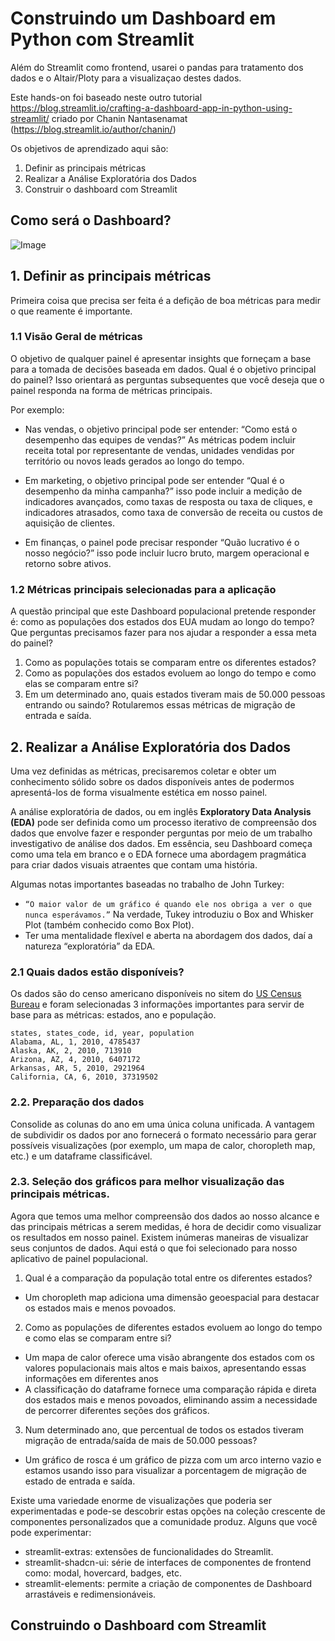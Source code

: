 # Construindo um Dashboard em Python com Streamlit

Além do Streamlit como frontend, usarei o pandas para tratamento dos dados e o Altair/Ploty para a visualizaçao destes dados.

Este hands-on foi baseado neste outro tutorial https://blog.streamlit.io/crafting-a-dashboard-app-in-python-using-streamlit/ criado por Chanin Nantasenamat (https://blog.streamlit.io/author/chanin/)

Os objetivos de aprendizado aqui são: 

1. Definir as principais métricas
2. Realizar a Análise Exploratória dos Dados 
3. Construir o dashboard com Streamlit

## Como será o Dashboard?

![Image](https://blog.streamlit.io/content/images/size/w1000/2024/01/streamlit-dashboard-components.jpg)

## 1. Definir as principais métricas

Primeira coisa que precisa ser feita é a defição de boa métricas para medir o que reamente é importante.

### 1.1 Visão Geral de métricas

O objetivo de qualquer painel é apresentar insights que forneçam a base para a tomada de decisões baseada em dados. Qual é o objetivo principal do painel? Isso orientará as perguntas subsequentes que você deseja que o painel responda na forma de métricas principais.

Por exemplo:

* Nas vendas, o objetivo principal pode ser entender: “Como está o desempenho das equipes de vendas?” As métricas podem incluir receita total por representante de vendas, unidades vendidas por território ou novos leads gerados ao longo do tempo. 

- Em marketing, o objetivo principal pode ser entender “Qual é o desempenho da minha campanha?” isso pode incluir a medição de indicadores avançados, como taxas de resposta ou taxa de cliques, e indicadores atrasados, como taxa de conversão de receita ou custos de aquisição de clientes. 

- Em finanças, o painel pode precisar responder “Quão lucrativo é o nosso negócio?” isso pode incluir lucro bruto, margem operacional e retorno sobre ativos.

### 1.2 Métricas principais selecionadas para a aplicação

A questão principal que este Dashboard populacional pretende responder é: como as populações dos estados dos EUA mudam ao longo do tempo? Que perguntas precisamos fazer para nos ajudar a responder a essa meta do painel? 

1. Como as populações totais se comparam entre os diferentes estados? 
2. Como as populações dos estados evoluem ao longo do tempo e como elas se comparam entre si? 
3. Em um determinado ano, quais estados tiveram mais de 50.000 pessoas entrando ou saindo? Rotularemos essas métricas de migração de entrada e saída.

## 2. Realizar a Análise Exploratória dos Dados 

Uma vez definidas as métricas, precisaremos coletar e obter um conhecimento sólido sobre os dados disponíveis antes de podermos apresentá-los de forma visualmente estética em nosso painel.

A análise exploratória de dados, ou em inglês **Exploratory Data Analysis (EDA)** pode ser definida como um processo iterativo de compreensão dos dados que envolve fazer e responder perguntas por meio de um trabalho investigativo de análise dos dados. Em essência, seu Dashboard começa como uma tela em branco e o EDA fornece uma abordagem pragmática para criar dados visuais atraentes que contam uma história.

Algumas notas importantes baseadas no trabalho de John Turkey:

-  `“O maior valor de um gráfico é quando ele nos obriga a ver o que nunca esperávamos.”` Na verdade, Tukey introduziu o Box and Whisker Plot (também conhecido como Box Plot).
- Ter uma mentalidade flexível e aberta na abordagem dos dados, daí a natureza “exploratória” da EDA.

### 2.1 Quais dados estão disponíveis?

Os dados são do censo americano disponíveis no sitem do [US Census Bureau](https://www.census.gov/data/datasets/time-series/demo/popest/2010s-state-total.html) e foram selecionadas 3 informações importantes para servir de base para as métricas: estados, ano e população.

```
states, states_code, id, year, population
Alabama, AL, 1, 2010, 4785437
Alaska, AK, 2, 2010, 713910
Arizona, AZ, 4, 2010, 6407172
Arkansas, AR, 5, 2010, 2921964
California, CA, 6, 2010, 37319502
```

### 2.2. Preparação dos dados

Consolide as colunas do ano em uma única coluna unificada. A vantagem de subdividir os dados por ano fornecerá o formato necessário para gerar possíveis visualizações (por exemplo, um mapa de calor, choropleth map, etc.) e um dataframe classificável.

### 2.3. Seleção dos gráficos para melhor visualização das principais métricas.

Agora que temos uma melhor compreensão dos dados ao nosso alcance e das principais métricas a serem medidas, é hora de decidir como visualizar os resultados em nosso painel. Existem inúmeras maneiras de visualizar seus conjuntos de dados. Aqui está o que foi selecionado para nosso aplicativo de painel populacional.

1. Qual é a comparação da população total entre os diferentes estados? 
- Um choropleth map adiciona uma dimensão geoespacial para destacar os estados mais e menos povoados.

2. Como as populações de diferentes estados evoluem ao longo do tempo e como elas se comparam entre si?
- Um mapa de calor oferece uma visão abrangente dos estados com os valores populacionais mais altos e mais baixos, apresentando essas informações em diferentes anos
- A classificação do dataframe fornece uma comparação rápida e direta dos estados mais e menos povoados, eliminando assim a necessidade de percorrer diferentes seções dos gráficos.

3. Num determinado ano, que percentual de todos os estados tiveram migração de entrada/saída de mais de 50.000 pessoas? 
- Um gráfico de rosca é um gráfico de pizza com um arco interno vazio e estamos usando isso para visualizar a porcentagem de migração de estado de entrada e saída.

Existe uma variedade enorme de visualizações que poderia ser experimentadas e pode-se descobrir estas opções na coleção crescente de componentes personalizados que a comunidade produz. Alguns que você pode experimentar:

- streamlit-extras: extensões de funcionalidades do Streamlit.
- streamlit-shadcn-ui:  série de interfaces de componentes de frontend como: modal, hovercard, badges, etc. 
- streamlit-elements: permite a criação de componentes de Dashboard arrastáveis e redimensionáveis.

## Construindo o Dashboard com Streamlit
